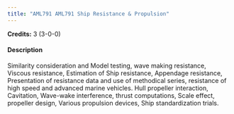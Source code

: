 ```yaml
---
title: "AML791 AML791 Ship Resistance & Propulsion"
---
```

**Credits:** 3 (3-0-0)

#### Description
Similarity consideration and Model testing, wave making resistance, Viscous resistance, Estimation of Ship resistance, Appendage resistance, Presentation of resistance data and use of methodical series, resistance of high speed and advanced marine vehicles. Hull propeller interaction, Cavitation, Wave-wake interference, thrust computations, Scale effect, propeller design, Various propulsion devices, Ship standardization trials.